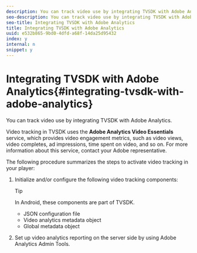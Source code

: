 ```yaml
---
description: You can track video use by integrating TVSDK with Adobe Analytics.
seo-description: You can track video use by integrating TVSDK with Adobe Analytics.
seo-title: Integrating TVSDK with Adobe Analytics
title: Integrating TVSDK with Adobe Analytics
uuid: e532b865-9bd0-4dfd-a68f-14da25d95432
index: y
internal: n
snippet: y
---
```


# Integrating TVSDK with Adobe Analytics{#integrating-tvsdk-with-adobe-analytics}

You can track video use by integrating TVSDK with Adobe Analytics.

Video tracking in TVSDK uses the **Adobe Analytics Video Essentials** service, which provides video engagement metrics, such as video views, video completes, ad impressions, time spent on video, and so on. For more information about this service, contact your Adobe representative.

The following procedure summarizes the steps to activate video tracking in your player:

1. Initialize and/or configure the following video tracking components:

   >[!TIP]
   >
   >In Android, these components are part of TVSDK.

    * JSON configuration file 
    * Video analytics metadata object 
    * Global metadata object

1. Set up video analytics reporting on the server side by using Adobe Analytics Admin Tools.

